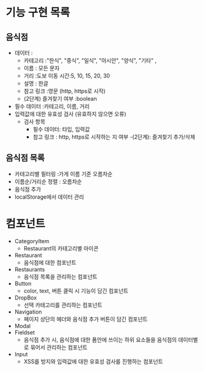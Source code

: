 # 기능 구현 목록

## 음식점
- 데이터 :
  - 카테고리 :"한식", "중식", "일식", "아시안", "양식", "기타" , 
  - 이름 : 모든 문자
  - 거리 :도보 이동 시간:5, 10, 15, 20, 30
  - 설명 : 한글
  - 참고 링크 :영문 (http, https로 시작)
  - (2단계) 즐겨찾기 여부 :boolean
- 필수 데이터 :카테고리, 이름, 거리
- 입력값에 대한 유효성 검사 (유효하지 않으면 오류)
    - 검사 항목
      - 필수 데이터: 타입, 입력값
      - 참고 링크 : http, https로 시작하는 지 여부
-(2단계): 즐겨찾기 추가/삭제

## 음식점 목록
- 카테고리별 필터링 :가게 이름 기준 오름차순
- 이름순/거리순 정렬 : 오름차순 
- 음식점 추가
- localStorage에서 데이터 관리

# 컴포넌트
- CategoryItem
  - Restaurant의 카테고리별 아이콘
- Restaurant
  - 음식점에 대한 컴포넌트
- Restaurants
  - 음식점 목록을 관리하는 컴포넌트 
- Button
  - color, text, 버튼 클릭 시 기능이 담긴 컴포넌트
- DropBox
  - 선택 카테고리를 관리하는 컴포넌트
- Navigation
  - 페이지 상단의 헤더와 음식점 추가 버튼이 담긴 컴포넌트
- Modal
- Fieldset
  - 음식점 추가 시, 음식점에 대한 폼안에 쓰이는 하위 요소들을 음식점의 데이터별로 묶어서 관리하는 컴포넌트
- Input
  - XSS를 방지와 입력값에 대한 유효성 검사를 진행하는 컴포넌트